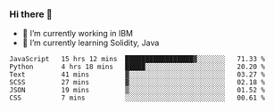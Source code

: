 ### Hi there 👋

<!--
**mathcodeman/mathcodeman** is a ✨ _special_ ✨ repository because its `README.md` (this file) appears on your GitHub profile.

Here are some ideas to get you started:

- 🔭 I’m currently working on ...
- 🌱 I’m currently learning ...
- 👯 I’m looking to collaborate on ...
- 🤔 I’m looking for help with ...
- 💬 Ask me about ...
- 📫 How to reach me: ...
- 😄 Pronouns: ...
- ⚡ Fun fact: ...
-->

- 🔭 I’m currently working in IBM
- 🌱 I’m currently learning Solidity, Java

<!--START_SECTION:waka-->

```text
JavaScript   15 hrs 12 mins  █████████████████▓░░░░░░░   71.33 %
Python       4 hrs 18 mins   █████░░░░░░░░░░░░░░░░░░░░   20.20 %
Text         41 mins         ▓░░░░░░░░░░░░░░░░░░░░░░░░   03.27 %
SCSS         27 mins         ▓░░░░░░░░░░░░░░░░░░░░░░░░   02.18 %
JSON         19 mins         ▒░░░░░░░░░░░░░░░░░░░░░░░░   01.52 %
CSS          7 mins          ░░░░░░░░░░░░░░░░░░░░░░░░░   00.61 %
```

<!--END_SECTION:waka-->
